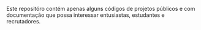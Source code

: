 Este repositóro contém apenas alguns códigos de projetos públicos e com documentação que possa interessar entusiastas, estudantes e recrutadores.
